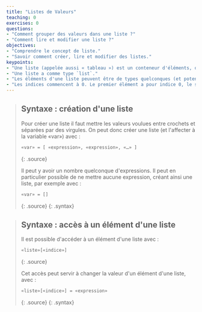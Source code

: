 ```yaml
---
title: "Listes de Valeurs"
teaching: 0
exercises: 0
questions:
- "Comment grouper des valeurs dans une liste ?"
- "Comment lire et modifier une liste ?"
objectives:
- "Comprendre le concept de liste."
- "Savoir comment créer, lire et modifier des listes."
keypoints:
- "Une liste (appelée aussi « tableau ») est un conteneur d'éléments, qui contient une suite de valeurs."
- "Une liste a comme type `list`." 
- "Les éléments d'une liste peuvent être de types quelconques (et potentiellement différents)."
- "Les indices commencent à 0. Le premier élément a pour indice 0, le second a pour indice 1, etc."
---
```



<!--
 (autrement dit `type(l) == list` est `True` si `l` est une liste.
 -->

> ## Syntaxe : création d'une liste
> Pour créer une liste il faut mettre les valeurs voulues entre crochets et séparées par des virgules.
> On peut donc créer une liste (et l'affecter à la variable «var») avec :
> 
> ~~~python
> «var» = [ «expression», «expression», «…» ]
> ~~~
> {: .source}
> 
> Il peut y avoir un nombre quelconque d'expressions.
> Il peut en particulier possible de ne mettre aucune expression, créant ainsi une liste, par exemple avec :
> 
> ~~~python
> «var» = []
> ~~~
> {: .source}
{: .syntax}


> ## Syntaxe : accès à un élément d'une liste
> Il est possible d'accéder à un élément d'une liste avec :
> 
> ~~~python
> «liste»[«indice»]
> ~~~
> {: .source}
> 
> Cet accès peut servir à changer la valeur d'un élément d'une liste, avec :
> 
> ~~~python
> «liste»[«indice»] = «expression»
> ~~~
> {: .source}
{: .syntax}

